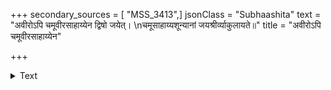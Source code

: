+++
secondary_sources = [ "MSS_3413",]
jsonClass = "Subhaashita"
text = "अवीरोऽपि चमूवीरसाहाय्येन द्विषो जयेत्।  \nचमूसाहाय्यशून्यानां जयश्रीर्व्याकुलायते॥"
title = "अवीरोऽपि चमूवीरसाहाय्येन"

+++

<details><summary>Text</summary>

अवीरोऽपि चमूवीरसाहाय्येन द्विषो जयेत्।  
चमूसाहाय्यशून्यानां जयश्रीर्व्याकुलायते॥
</details>
